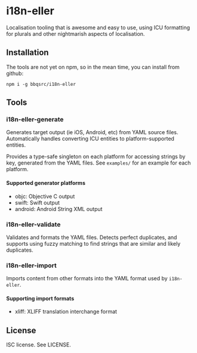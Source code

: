 # i18n-eller

Localisation tooling that is awesome and easy to use, using ICU formatting for plurals and other nightmarish aspects of localisation.

## Installation

The tools are not yet on npm, so in the mean time, you can install from github:

```
npm i -g bbqsrc/i18n-eller
```

## Tools

### i18n-eller-generate

Generates target output (ie iOS, Android, etc) from YAML source files. Automatically handles converting ICU entities to platform-supported entities.

Provides a type-safe singleton on each platform for accessing strings by key, generated from the YAML files. See `examples/` for an example for each platform.

#### Supported generator platforms

- objc: Objective C output
- swift: Swift output
- android: Android String XML output

### i18n-eller-validate

Validates and formats the YAML files. Detects perfect duplicates, and supports using fuzzy matching to find strings that are similar and likely duplicates.

### i18n-eller-import

Imports content from other formats into the YAML format used by `i18n-eller`.

#### Supporting import formats

- xliff: XLIFF translation interchange format

## License

ISC license. See LICENSE.
